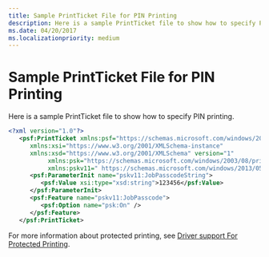 ```yaml
---
title: Sample PrintTicket File for PIN Printing
description: Here is a sample PrintTicket file to show how to specify PIN printing.
ms.date: 04/20/2017
ms.localizationpriority: medium
---
```


# Sample PrintTicket File for PIN Printing


Here is a sample PrintTicket file to show how to specify PIN printing.

```xml
<?xml version="1.0"?>
   <psf:PrintTicket xmlns:psf="https://schemas.microsoft.com/windows/2003/08/printing/printschemaframework" 
      xmlns:xsi="https://www.w3.org/2001/XMLSchema-instance" 
      xmlns:xsd="https://www.w3.org/2001/XMLSchema" version="1" 
           xmlns:psk="https://schemas.microsoft.com/windows/2003/08/printing/printschemakeywords"
           xmlns:pskv11=" https://schemas.microsoft.com/windows/2013/05/printing/printschemakeywordsv11">
      <psf:ParameterInit name="pskv11:JobPasscodeString">
         <psf:Value xsi:type="xsd:string">123456</psf:Value>
      </psf:ParameterInit>
      <psf:Feature name="pskv11:JobPasscode">
         <psf:Option name="psk:On" />
      </psf:Feature>
   </psf:PrintTicket>
```

For more information about protected printing, see [Driver support For Protected Printing](driver-support-for-protected-printing.md).

 

 





